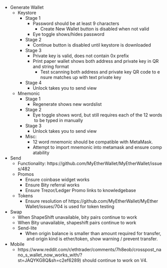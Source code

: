
<!DOCTYPE html><html><body><ul><li>Generate&nbsp;Wallet<ul><li>Keystore<ul><li>Stage&nbsp;1<ul><li>Password&nbsp;should&nbsp;be&nbsp;at&nbsp;least&nbsp;9&nbsp;characters<ul><li>Create&nbsp;New&nbsp;Wallet&nbsp;button&nbsp;is&nbsp;disabled&nbsp;when&nbsp;not&nbsp;valid</li></ul></li><li>Eye&nbsp;toggle&nbsp;shows/hides&nbsp;password</li></ul></li><li>Stage&nbsp;2<ul><li>Continue&nbsp;button&nbsp;is&nbsp;disabled&nbsp;until&nbsp;keystore&nbsp;is&nbsp;downloaded</li></ul></li><li>Stage&nbsp;3<ul><li>Private&nbsp;key&nbsp;is&nbsp;valid,&nbsp;does&nbsp;not&nbsp;contain&nbsp;0x&nbsp;prefix</li><li>Print&nbsp;paper&nbsp;wallet&nbsp;shows&nbsp;both&nbsp;address&nbsp;and&nbsp;private&nbsp;key&nbsp;in&nbsp;QR&nbsp;and&nbsp;string&nbsp;format<ul><li>Test&nbsp;scanning&nbsp;both&nbsp;address&nbsp;and&nbsp;private&nbsp;key&nbsp;QR&nbsp;code&nbsp;to&nbsp;ensure&nbsp;matches&nbsp;up&nbsp;with&nbsp;text&nbsp;private&nbsp;key</li></ul></li></ul></li><li>Stage&nbsp;4<ul><li>Unlock&nbsp;takes&nbsp;you&nbsp;to&nbsp;send&nbsp;view</li></ul></li></ul></li><li>Mnemonic<ul><li>Stage&nbsp;1<ul><li>Regenerate&nbsp;shows&nbsp;new&nbsp;wordslist</li></ul></li><li>Stage&nbsp;2<ul><li>Eye&nbsp;toggle&nbsp;shows&nbsp;word,&nbsp;but&nbsp;still&nbsp;requires&nbsp;each&nbsp;of&nbsp;the&nbsp;12&nbsp;words&nbsp;to&nbsp;be&nbsp;typed&nbsp;in&nbsp;manually</li></ul></li><li>Stage&nbsp;3<ul><li>Unlock&nbsp;takes&nbsp;you&nbsp;to&nbsp;send&nbsp;view</li></ul></li><li>Misc:<ul><li>12&nbsp;word&nbsp;mnemonic&nbsp;should&nbsp;be&nbsp;compatible&nbsp;with&nbsp;MetaMask.&nbsp;</li><li>Attempt&nbsp;to&nbsp;import&nbsp;mnemonic&nbsp;into&nbsp;metamask&nbsp;and&nbsp;ensure&nbsp;compatability</li></ul></li></ul></li></ul></li><li>Send<ul><li>Functionality:&nbsp;https://github.com/MyEtherWallet/MyEtherWallet/issues/482</li><li>Promos<ul><li>Ensure&nbsp;coinbase&nbsp;widget&nbsp;works</li><li>Ensure&nbsp;Bity&nbsp;referral&nbsp;works</li><li>Ensure&nbsp;Trezor/Ledger&nbsp;Promo&nbsp;links&nbsp;to&nbsp;knowledgebase</li></ul></li><li>Tokens<ul><li>Ensure&nbsp;resolution&nbsp;of&nbsp;https://github.com/MyEtherWallet/MyEtherWallet/issues/704&nbsp;is&nbsp;used&nbsp;for&nbsp;token&nbsp;testing</li></ul></li></ul></li><li>Swap<ul><li>When&nbsp;ShapeShift&nbsp;unavailable,&nbsp;bity&nbsp;pairs&nbsp;continue&nbsp;to&nbsp;work</li><li>When&nbsp;Bity&nbsp;unavailable,&nbsp;shapeshift&nbsp;pairs&nbsp;continue&nbsp;to&nbsp;work</li><li>Send-lite<ul><li>When&nbsp;origin&nbsp;balance&nbsp;is&nbsp;smaller&nbsp;than&nbsp;amount&nbsp;required&nbsp;for&nbsp;transfer,&nbsp;and&nbsp;origin&nbsp;kind&nbsp;is&nbsp;ether/token,&nbsp;show&nbsp;warning&nbsp;/&nbsp;prevent&nbsp;transfer.</li></ul></li></ul></li><li>Mobile<ul><li>https://www.reddit.com/r/ethtrader/comments/7h8eob/crosspost_nano_s_wallet_now_works_with/?st=JAQYKG8Q&amp;sh=c2ef6289)&nbsp;should&nbsp;continue&nbsp;to&nbsp;work&nbsp;on&nbsp;V4.</li></ul></li></ul></body></html>